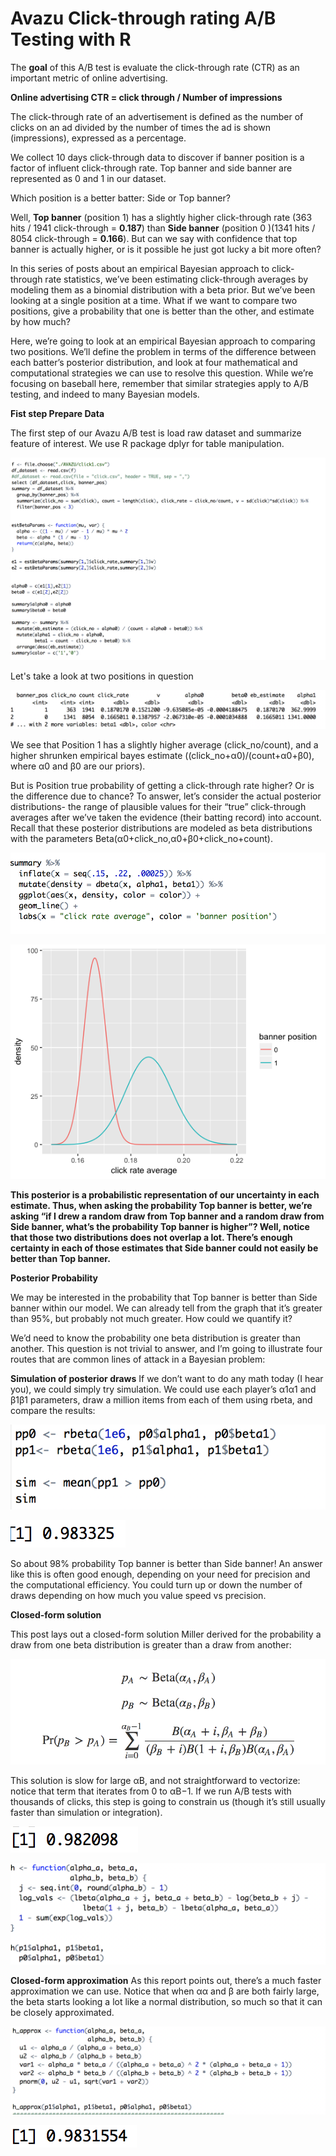 # Avazu Click-through rating A/B Testing with R

The **goal** of this A/B test is evaluate the click-through rate (CTR) as an important metric of online advertising. 

**Online advertising CTR = click through / Number of impressions**

The click-through rate of an advertisement is defined as the number of clicks on an ad divided by the number of times the ad is shown (impressions), expressed as a percentage.

We collect 10 days click-through data to discover if banner position is a factor of influent click-through rate. Top banner and side banner are represented as 0 and 1 in our dataset. 

Which position is a better batter: Side or Top banner?

Well, **Top banner** (position 1) has a slightly higher click-through rate (363 hits / 1941 click-through = **0.187**) than **Side banner** (position 0 )(1341 hits / 8054 click-through = **0.166**). But can we say with confidence that top banner is actually higher, or is it possible he just got lucky a bit more often?

In this series of posts about an empirical Bayesian approach to click-through rate statistics, we’ve been estimating click-through averages by modeling them as a binomial distribution with a beta prior. But we’ve been looking at a single position at a time. What if we want to compare two positions, give a probability that one is better than the other, and estimate by how much? 

Here, we’re going to look at an empirical Bayesian approach to comparing two positions. We’ll define the problem in terms of the difference between each batter’s posterior distribution, and look at four mathematical and computational strategies we can use to resolve this question. While we’re focusing on baseball here, remember that similar strategies apply to A/B testing, and indeed to many Bayesian models.

**Fist step Prepare Data**

The first step of our Avazu A/B test is load raw dataset and summarize feature of interest. We use R package dplyr for table manipulation.


![alt text](https://github.com/woburenshini/Avazu-Banner-Position-A-B-Testing-with-R/blob/master/Screen%20Shot%202018-02-18%20at%2011.20.33%20AM.png?raw=true)

Let's take a look at two positions in question

![alt text](https://github.com/woburenshini/Avazu-Banner-Position-A-B-Testing-with-R/blob/master/Screen%20Shot%202018-02-18%20at%2011.21.50%20AM.png?raw=true)


We see that Position 1 has a slightly higher average (click_no/count), and a higher shrunken empirical bayes estimate ((click_no+α0)/(count+α0+β0), where α0 and β0 are our priors).

But is Position true probability of getting a click-through rate higher? Or is the difference due to chance? To answer, let’s consider the actual posterior distributions- the range of plausible values for their “true” click-through averages after we’ve taken the evidence (their batting record) into account. Recall that these posterior distributions are modeled as beta distributions with the parameters Beta(α0+click_no,α0+β0+click_no+count).


![alt text](https://github.com/woburenshini/Avazu-Banner-Position-A-B-Testing-with-R/blob/master/Screen%20Shot%202018-02-18%20at%2011.20.49%20AM.png?raw=true)


![alt text](https://github.com/woburenshini/Avazu-Banner-Position-A-B-Testing-with-R/blob/master/Rplot01.png?raw=true)

**This posterior is a probabilistic representation of our uncertainty in each estimate. Thus, when asking the probability Top banner is better, we’re asking “if I drew a random draw from Top banner and a random draw from Side banner, what’s the probability Top banner is higher”? Well, notice that those two distributions does not overlap a lot. There’s enough certainty in each of those estimates that Side banner could not easily be better than Top banner.**


**Posterior Probability**

We may be interested in the probability that Top banner is better than Side banner within our model. We can already tell from the graph that it’s greater than 95%, but probably not much greater. How could we quantify it?

We’d need to know the probability one beta distribution is greater than another. This question is not trivial to answer, and I’m going to illustrate four routes that are common lines of attack in a Bayesian problem:

**Simulation of posterior draws**
If we don’t want to do any math today (I hear you), we could simply try simulation. We could use each player’s α1α1 and β1β1 parameters, draw a million items from each of them using rbeta, and compare the results:

![alt text](https://github.com/woburenshini/Avazu-Banner-Position-A-B-Testing-with-R/blob/master/Screen%20Shot%202018-02-18%20at%2012.46.57%20PM.png?raw=true)

![alt text](https://github.com/woburenshini/Avazu-Banner-Position-A-B-Testing-with-R/blob/master/Screen%20Shot%202018-02-18%20at%2012.56.08%20PM.png?raw=true)

So about 98% probability Top banner is better than Side banner! An answer like this is often good enough, depending on your need for precision and the computational efficiency. You could turn up or down the number of draws depending on how much you value speed vs precision.

**Closed-form solution**

This post lays out a closed-form solution Miller derived for the probability a draw from one beta distribution is greater than a draw from another:

![alt text](https://github.com/woburenshini/Avazu-Banner-Position-A-B-Testing-with-R/blob/master/Screen%20Shot%202018-02-18%20at%2012.50.17%20PM.png?raw=true)

This solution is slow for large αB, and not straightforward to vectorize: notice that term that iterates from 0 to αB−1. If we run A/B tests with thousands of clicks, this step is going to constrain us (though it’s still usually faster than simulation or integration).

![alt text](https://github.com/woburenshini/Avazu-Banner-Position-A-B-Testing-with-R/blob/master/Screen%20Shot%202018-02-18%20at%201.39.49%20PM.png?raw=true)

![alt text](https://github.com/woburenshini/Avazu-Banner-Position-A-B-Testing-with-R/blob/master/Screen%20Shot%202018-02-18%20at%2012.56.32%20PM.png?raw=true)

**Closed-form approximation**
As this report points out, there’s a much faster approximation we can use. Notice that when αα and β are both fairly large, the beta starts looking a lot like a normal distribution, so much so that it can be closely approximated.

![alt text](https://github.com/woburenshini/Avazu-Banner-Position-A-B-Testing-with-R/blob/master/Screen%20Shot%202018-02-18%20at%2012.56.41%20PM.png?raw=true)

![alt text](https://github.com/woburenshini/Avazu-Banner-Position-A-B-Testing-with-R/blob/master/Screen%20Shot%202018-02-18%20at%201.40.00%20PM.png?raw=true)
